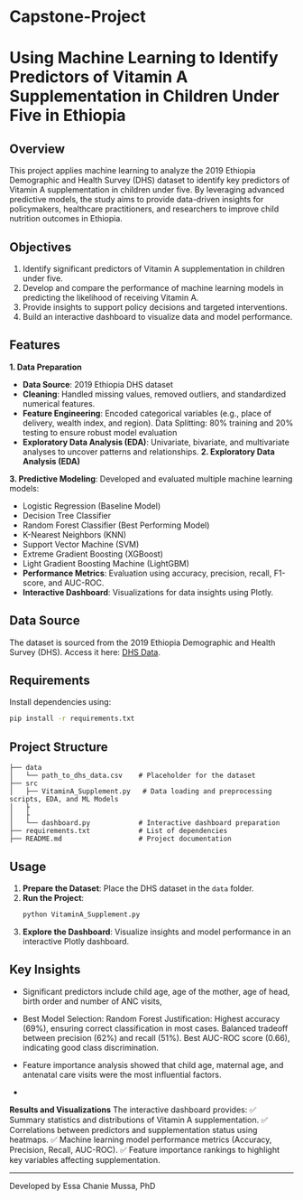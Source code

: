 # Capstone-Project
# Using Machine Learning to Identify Predictors of Vitamin A Supplementation in Children Under Five in Ethiopia

## Overview
This project applies machine learning to analyze the 2019 Ethiopia Demographic and Health Survey (DHS) dataset to identify key predictors of Vitamin A supplementation in children under five. By leveraging advanced predictive models, the study aims to provide data-driven insights for policymakers, healthcare practitioners, and researchers to improve child nutrition outcomes in Ethiopia.

## Objectives
1. Identify significant predictors of Vitamin A supplementation in children under five.
2. Develop and compare the performance of machine learning models in predicting the likelihood of receiving 
   Vitamin A.
3. Provide insights to support policy decisions and targeted interventions.
4. Build an interactive dashboard to visualize data and model performance.

## Features
**1. Data Preparation**
- **Data Source**: 2019 Ethiopia DHS dataset
- **Cleaning**: Handled missing values, removed outliers, and standardized numerical features.
- **Feature Engineering**:
Encoded categorical variables (e.g., place of delivery, wealth index, and region).
Data Splitting: 80% training and 20% testing to ensure robust model evaluation
- **Exploratory Data Analysis (EDA)**: Univariate, bivariate, and multivariate analyses to uncover patterns and relationships.
**2. Exploratory Data Analysis (EDA)**

**3. Predictive Modeling**:
Developed and evaluated multiple machine learning models:
- Logistic Regression (Baseline Model)
- Decision Tree Classifier
- Random Forest Classifier (Best Performing Model)
- K-Nearest Neighbors (KNN)
- Support Vector Machine (SVM)
- Extreme Gradient Boosting (XGBoost)
- Light Gradient Boosting Machine (LightGBM)
- **Performance Metrics**: Evaluation using accuracy, precision, recall, F1-score, and AUC-ROC.
- **Interactive Dashboard**: Visualizations for data insights using Plotly.

## Data Source
The dataset is sourced from the 2019 Ethiopia Demographic and Health Survey (DHS). Access it here: [DHS Data](https://dhsprogram.com/methodology/survey/survey-display-551.cfm).

## Requirements
Install dependencies using:
```bash
pip install -r requirements.txt
```

## Project Structure
```
├── data
│   └── path_to_dhs_data.csv    # Placeholder for the dataset
├── src
│   ├── VitaminA_Supplement.py   # Data loading and preprocessing scripts, EDA, and ML Models
│   ├    
│   ├            
│   └── dashboard.py            # Interactive dashboard preparation
├── requirements.txt            # List of dependencies
├── README.md                   # Project documentation
```

## Usage
1. **Prepare the Dataset**: Place the DHS dataset in the `data` folder.
2. **Run the Project**:
    ```bash
    python VitaminA_Supplement.py
    ```
3. **Explore the Dashboard**: Visualize insights and model performance in an interactive Plotly dashboard.

## Key Insights
- Significant predictors include child age, age of the mother, age of head, birth order and number of ANC visits, 
- Best Model Selection: Random Forest
Justification:
Highest accuracy (69%), ensuring correct classification in most cases.
Balanced tradeoff between precision (62%) and recall (51%).
Best AUC-ROC score (0.66), indicating good class discrimination.

- Feature importance analysis showed that child age, maternal age, and antenatal care visits were the most influential factors.
- 
**Results and Visualizations**
The interactive dashboard provides:
✅ Summary statistics and distributions of Vitamin A supplementation.
✅ Correlations between predictors and supplementation status using heatmaps.
✅ Machine learning model performance metrics (Accuracy, Precision, Recall, AUC-ROC).
✅ Feature importance rankings to highlight key variables affecting supplementation.

---
Developed by Essa Chanie Mussa, PhD
